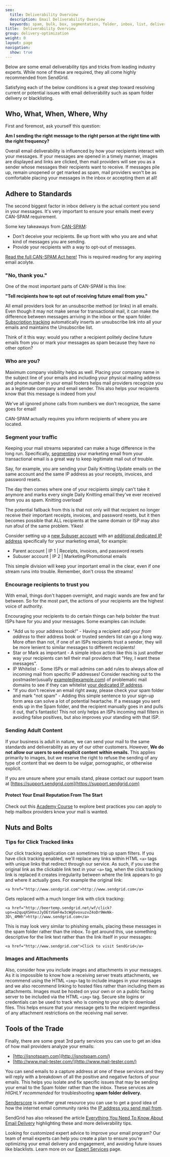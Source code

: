 ```yaml
---
seo:
  title: Deliverability Overview
  description: Email Deliverability Overview
  keywords: spam, bulk, box, segmentation, folder, inbox, list, deliverability, best, practice, engagement, blocked, not, delivered, delivery, spammy, can, can-spam, deliver
title:  Deliverability Overview
group: delivery-optimization
weight: 0
layout: page
navigation:
  show: true
---
```


Below are some email deliverability tips and tricks from leading industry experts. While none of these are required, they all come highly recommended from SendGrid.

Satisfying each of the below conditions is a great step toward resolving current or potential issues with email deliverability such as spam folder delivery or blacklisting.

 ## 	Who, What, When, Where, Why

First and foremost, ask yourself this question:

**Am I sending the right message to the right person at the right time with the right frequency?**

Overall email deliverability is influenced by how your recipients interact with your messages. If your messages are opened in a timely manner, images are displayed and links are clicked, then mail providers will see you as a sender whose messages their recipients want to receive. If messages pile up, remain unopened or get marked as spam, mail providers won't be as comfortable placing your messages in the inbox or accepting them at all!

## 	Adhere to Standards

The second biggest factor in inbox delivery is the actual content you send in your messages. It's very important to ensure your emails meet every CAN-SPAM requirement.

Some key takeaways from [CAN-SPAM](https://www.ftc.gov/tips-advice/business-center/guidance/can-spam-act-compliance-guide-business):

- Don't deceive your recipients. Be up front with who you are and what kind of messages you are sending.
- Provide your recipients with a way to opt-out of messages.

[Read the full CAN-SPAM Act here!](http://business.ftc.gov/documents/bus61-can-spam-act-compliance-guide-business) This is required reading for any aspiring email acolyte.

 ### 	"No, thank you."

One of the most important parts of CAN-SPAM is this line:

**"Tell recipients how to opt out of receiving future email from you."**

All email providers look for an unsubscribe method (or links) in all emails. Even though it may not make sense for transactional mail, it can make the difference between messages arriving in the inbox or the spam folder. [Subscription tracking]({{root_url}}/ui/sending-email/subscription-tracking/) automatically inserts an unsubscribe link into all your emails and maintains the Unsubscribe list.

Think of it this way: would you rather a recipient politely decline future emails from you or mark your messages as spam because they have no other option?

 ### 	Who are you?

Maximum company visibility helps as well. Placing your company name in the subject line of your emails and including your physical mailing address and phone number in your email footers helps mail providers recognize you as a legitimate company and email sender. This also helps your recipients know that this message is indeed from you!

We've all ignored phone calls from numbers we don't recognize, the same goes for email!

<call-out type="warning">

CAN-SPAM actually requires you inform recipients of where you are located.

</call-out>

 ### 	Segment your traffic

Keeping your mail streams separated can make a huge difference in the long run. Specifically, [segmenting]({{root_url}}/ui/managing-contacts/segmenting-your-contacts/) your marketing email from your transactional email is a great way to keep legitimate mail out of trouble.

Say, for example, you are sending your Daily Knitting Update emails on the same account and the same IP address as your receipts, invoices, and password resets.

The day then comes where one of your recipients simply can't take it anymore and marks every single Daily Knitting email they've ever received from you as spam. Knitting overload!

The potential fallback from this is that not only will that recipient no longer receive their important receipts, invoices, and password resets, but it then becomes possible that ALL recipients at the same domain or ISP may also run afoul of the same problem. Yikes!

Consider setting up a [new Subuser account]({{root_url}}/ui/account-and-settings/subusers/) with an [additional dedicated IP address]({{root_url}}/ui/account-and-settings/dedicated-ip-addresses/) specifically for your marketing email, for example:

* Parent account | IP 1 | Receipts, invoices, and password resets
* Subuser account | IP 2 | Marketing/Promotional emails

This simple division will keep your important email in the clear, even if one stream runs into trouble. Remember, don't cross the streams!

 ### 	Encourage recipients to trust you

With email, things don't happen overnight, and magic wands are few and far between. So for the most part, the actions of your recipients are the highest voice of authority.

Encouraging your recipients to do certain things can help bolster the trust ISPs have for you and your messages. Some examples can include:

- "Add us to your address book!" - Having a recipient add your *from address* to their address book or trusted senders list can go a long way. More often than not, if one of an ISPs recipients trust a sender, they will be more lenient to similar messages to different recipients!
- Star or Mark as important - A simple inbox action like this is just another way your recipients can tell their mail providers that "Hey, I want these messages".
- IP Whitelist - Some ISPs or mail admins can add rules to always allow _all_ incoming mail from specific IP addresses! Consider reaching out to the postmaster(usually example@example.com) of problematic mail domains to see if they can whitelist [your dedicated IP address]({{root_url}}/ui/account-and-settings/ip-access-management/).
- "If you don't receive an email right away, please check your spam folder and mark "not spam" - Adding this simple sentence to your sign-up form area can solve a lot of potential heartache. If a message you sent ends up in the Spam folder, and the recipient manually goes in and pulls it out, that's fantastic! This not only helps an ISPs incoming mail filters in avoiding false positives, but also improves your standing with that ISP.

### Sending Adult Content

If your business is adult in nature, we can send your mail to the same standards and deliverability as any of our other customers. However, **We do not allow our users to send explicit content within emails.** This applies primarily to images, but we reserve the right to refuse the sending of any type of content that we deem to be vulgar, pornographic, or otherwise explicit.

If you are unsure where your emails stand, please contact our support team at [https://support.sendgrid.com](https://support.sendgrid.com)

<call-out-link linktext="Go To Course" img="/img/ProtectYourReputationCourse750.png" link="https://rise.articulate.com/share/R1ZJo1kleMSMYGCX9Dkb1i180Eh8NI6p#/">

#### Protect Your Email Reputation From The Start

Check out this [Academy Course](https://rise.articulate.com/share/R1ZJo1kleMSMYGCX9Dkb1i180Eh8NI6p#/) to explore best practices you can apply to help mailbox providers know your mail is wanted.

</call-out-link>

 ## 	Nuts and Bolts

 ### 	Tips for Click Tracked links

Our click tracking application can sometimes trip up spam filters. If you have click tracking enabled, we'll replace any links within HTML `<a>` tags with unique links that redirect through our service. As such, if you use the original link as the clickable link text in your `<a>` tag, when the click tracking link is replaced it creates irregularity between where the link appears to go and where it actually goes. For example the original link:

`<a href="http://www.sendgrid.com">http://www.sendgrid.com</a>`

Gets replaced with a much longer link with click tracking:

`<a href="http://beertemp.sendgrid.net/wf/click?upn=a2quqXSHnxzJyDEtVGmF4w3cWg6voxuzvZ4oDr9WeNk-3D\_4MHh">http://www.sendgrid.com</a>`

This is may look very similar to phishing emails, placing these messages in the spam folder rather than the inbox. To get around this, use something descriptive for the link text rather than the link itself in your messages:

`<a href="http://www.sendgrid.com">Click to visit SendGrid</a>`

 ### 	Images and Attachments

Also, consider how you include images and attachments in your messages. As it is impossible to know how a receiving server treats attachments, we recommend using the HTML `<img>` tag to include images in your messages and we also recommend linking to hosted files rather than including them as attachments. Images must be hosted on your own or on a public facing server to be included via the HTML `<img>` tag. Secure site logins or credentials can be used to track who is coming to your site to download files. This helps ensure that your message gets to the recipient regardless of any attachment restrictions on the receiving mail server.

## 	Tools of the Trade

Finally, there are some great 3rd party services you can use to get an idea of how mail providers analyze your emails:

* [http://isnotspam.com](http://isnotspam.com/)
* [http://www.mail-tester.com/](http://www.mail-tester.com/)

You can send emails to a capture address at one of these services and they will reply with a breakdown of all the positive and negative factors of your emails. This helps you isolate and fix specific issues that may be sending your email to the Spam folder rather than the inbox. These services are _HIGHLY recommended_ for troubleshooting **spam folder delivery.**


[Senderscore](https://senderscore.org/) is another great resource you can use to get a good idea of how the internet email community ranks the [IP address you send mail from]({{root_url}}/ui/account-and-settings/ip-access-management/).

SendGrid has also released the article [Everything You Need To Know About Email Delivery](http://go.sendgrid.com/DeliverabilityGuide.html) highlighting these and more deliverability tips.


<call-out>

Looking for customized expert advice to improve your email program? Our team of email experts can help you create a plan to ensure you're optimizing your email delivery and engagement, and avoiding future issues like blacklists. Learn more on our [Expert Services](https://sendgrid.com/solutions/expert-services/?utm_source=docs) page.

</call-out>

